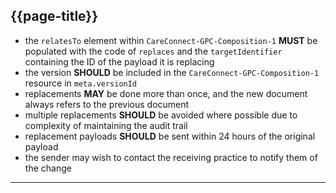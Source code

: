 ## {{page-title}}

- the `relatesTo` element within `CareConnect-GPC-Composition-1` **MUST** be populated with the code of `replaces` and the `targetIdentifier` containing the ID of the payload it is replacing
- the version **SHOULD** be included in the `CareConnect-GPC-Composition-1` resource in `meta.versionId`
- replacements **MAY** be done more than once, and the new document always refers to the previous document
- multiple replacements **SHOULD** be avoided where possible due to complexity of maintaining the audit trail
- replacement payloads **SHOULD** be sent within 24 hours of the original payload
- the sender may wish to contact the receiving practice to notify them of the change

---